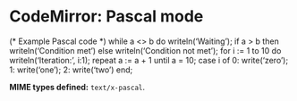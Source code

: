 CodeMirror: Pascal mode
=======================

(\* Example Pascal code \*) while a &lt;&gt; b do writeln(‘Waiting’); if a &gt; b then writeln(‘Condition met’) else writeln(‘Condition not met’); for i := 1 to 10 do writeln(‘Iteration:’, i:1); repeat a := a + 1 until a = 10; case i of 0: write(‘zero’); 1: write(‘one’); 2: write(‘two’) end;

**MIME types defined:** `text/x-pascal`.
